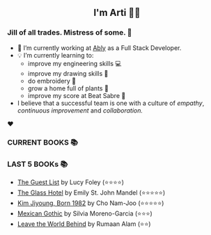 <div align="center">
  
  ## I'm Arti 👋🏽
  
</div>
  
### Jill of all trades. Mistress of some. 👑

- 🔭 I’m currently working at [Ably](https://ably.com) as a Full Stack Developer.
- 💡 I’m currently learning to:
  - improve my engineering skills 💻
  - improve my drawing skills 🎨
  - do embroidery 🧵
  - grow a home full of plants 🌱
  - improve my score at Beat Sabre 🔼
- I believe that a successful team is one with a culture of _empathy_, _continuous improvement_ and _collaboration._


❤️

### CURRENT BOOKS 📚
<!-- GOODREADS-LIST:START -->

<!-- GOODREADS-LIST:END -->

### LAST 5 BOOKs  📚
<!-- GOODREADS-READ-LIST:START -->
- [The Guest List](https://www.goodreads.com/review/show/4095254618?utm_medium=api&utm_source=rss) by Lucy Foley (⭐⭐⭐⭐)
- [The Glass Hotel](https://www.goodreads.com/review/show/3205987273?utm_medium=api&utm_source=rss) by Emily St. John Mandel (⭐⭐⭐⭐⭐)
- [Kim Jiyoung, Born 1982](https://www.goodreads.com/review/show/4011577709?utm_medium=api&utm_source=rss) by Cho Nam-Joo (⭐⭐⭐⭐⭐)
- [Mexican Gothic](https://www.goodreads.com/review/show/3870953014?utm_medium=api&utm_source=rss) by Silvia Moreno-Garcia (⭐⭐⭐)
- [Leave the World Behind](https://www.goodreads.com/review/show/3575385999?utm_medium=api&utm_source=rss) by Rumaan Alam (⭐⭐)
<!-- GOODREADS-READ-LIST:END -->

